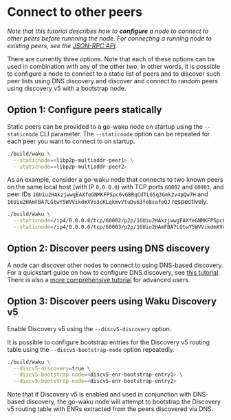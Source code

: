 # Connect to other peers

*Note that this tutorial describes how to **configure** a node to connect to other peers before runnning the node.
For connecting a running node to existing peers,
see the [JSON-RPC API](https://rfc.vac.dev/spec/16/).*

There are currently three options.
Note that each of these options can be used in combination with any of the other two.
In other words, it is possible to configure a node to connect
to a static list of peers and
to discover such peer lists using DNS discovery and
discover and connect to random peers using discovery v5 with a bootstrap node.

## Option 1: Configure peers statically

Static peers can be provided to a go-waku node on startup using the `--staticnode` CLI parameter.
The `--staticnode` option can be repeated for each peer you want to connect to on startup.

```sh
./build/waku \
  --staticnode=<libp2p-multiaddr-peer1> \
  --staticnode=<libp2p-multiaddr-peer2>
```

As an example, consider a go-waku node that connects to two known peers
on the same local host (with IP `0.0.0.0`)
with TCP ports `60002` and `60003`,
and peer IDs `16Uiu2HAkzjwwgEAXfeGNMKFPSpc6vGBRqCdTLG5q3Gmk2v4pQw7H` and `16Uiu2HAmFBA7LGtwY5WVVikdmXVo3cKLqkmvVtuDu63fe8safeQJ` respectively.

```sh
./build/waku \
  --staticnode=/ip4/0.0.0.0/tcp/60002/p2p/16Uiu2HAkzjwwgEAXfeGNMKFPSpc6vGBRqCdTLG5q3Gmk2v4pQw7H \
  --staticnode=/ip4/0.0.0.0/tcp/60003/p2p/16Uiu2HAmFBA7LGtwY5WVVikdmXVo3cKLqkmvVtuDu63fe8safeQJ
```

## Option 2: Discover peers using DNS discovery

A node can discover other nodes to connect to using DNS-based discovery.
For a quickstart guide on how to configure DNS discovery,
see [this tutorial](./configure-dns-disc.md).
There is also a [more comprehensive tutorial](../../tutorial/dns-disc.md) for advanced users.

## Option 3: Discover peers using Waku Discovery v5

<!-- TODO: add link to a separate discv5 config tutorial here -->

Enable Discovery v5 using the `--discv5-discovery` option.

It is possible to configure bootstrap entries for the Discovery v5 routing table
using the `--discv5-bootstrap-node` option repeatedly.

```sh
./build/waku \
  --discv5-discovery=true \
  --discv5-bootstrap-node=<discv5-enr-bootstrap-entry1> \
  --discv5-bootstrap-node=<discv5-enr-bootstrap-entry2>
```

Note that if Discovery v5 is enabled and used in conjunction with DNS-based discovery,
the go-waku node will attempt to bootstrap the Discovery v5 routing table with ENRs extracted from the peers discovered via DNS.
